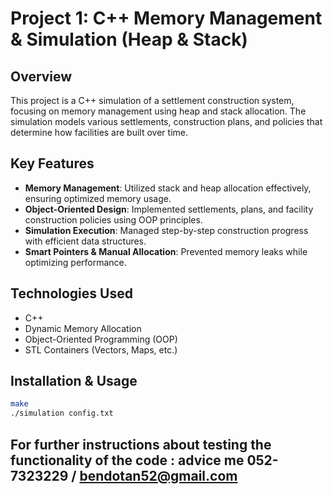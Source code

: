 # Project 1: C++ Memory Management & Simulation (Heap & Stack)

## Overview

This project is a C++ simulation of a settlement construction system, focusing on memory management using heap and stack allocation. The simulation models various settlements, construction plans, and policies that determine how facilities are built over time.

## Key Features

- **Memory Management**: Utilized stack and heap allocation effectively, ensuring optimized memory usage.
- **Object-Oriented Design**: Implemented settlements, plans, and facility construction policies using OOP principles.
- **Simulation Execution**: Managed step-by-step construction progress with efficient data structures.
- **Smart Pointers & Manual Allocation**: Prevented memory leaks while optimizing performance.

## Technologies Used

- C++
- Dynamic Memory Allocation
- Object-Oriented Programming (OOP)
- STL Containers (Vectors, Maps, etc.)

## Installation & Usage

```sh
make
./simulation config.txt
```
## For further instructions about testing the functionality of the code : advice me 052-7323229 / bendotan52@gmail.com

